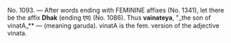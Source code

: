 No. 1093. — After words ending with FEMININE affixes (No. 1341), let there be the affix **Dhak** (ending एय) (No. 1086). Thus **vainateya**, "\_the son of vinatA\_\*\* — (meaning garuda). vinatA is the fem. version of the adjective vinata.